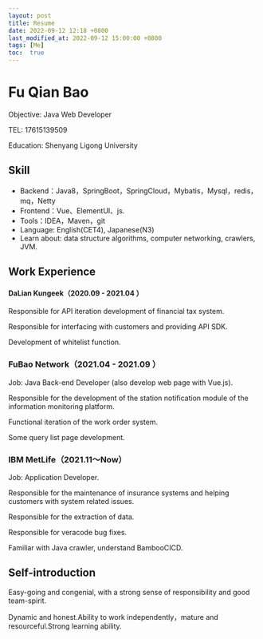 ```yaml
---
layout: post
title: Resume
date: 2022-09-12 12:18 +0800
last_modified_at: 2022-09-12 15:00:00 +0800
tags: [Me]
toc:  true
---
```


# Fu Qian Bao

Objective: Java Web Developer

TEL: 17615139509

Education: Shenyang Ligong University

## Skill

- Backend：Java8，SpringBoot，SpringCloud，Mybatis，Mysql，redis，mq，Netty
- Frontend：Vue、ElementUI、js.
- Tools：IDEA，Maven，git
- Language: English(CET4), Japanese(N3)
- Learn about: data structure algorithms, computer networking, crawlers, JVM.

## Work Experience
#### DaLian Kungeek（2020.09 - 2021.04 ）

Responsible for API iteration development of financial tax system. 

Responsible for interfacing with customers and providing API SDK. 

Development of whitelist function.

### FuBao Network（2021.04 - 2021.09 ）

Job: Java Back-end Developer (also develop web page with Vue.js). 

Responsible for the development of the station notification module of the information monitoring platform. 

Functional iteration of the work order system. 

Some query list page development.

### IBM MetLife（2021.11～Now）

Job: Application Developer.

Responsible for the maintenance of insurance systems and helping customers with system related issues. 

Responsible for the extraction of data.

Responsible for veracode bug fixes.

Familiar with Java crawler, understand BambooCICD.

## Self-introduction

Easy-going and congenial, with a strong sense of responsibility and good team-spirit. 

Dynamic and honest.Ability to work independently，mature and resourceful.Strong learning ability.
